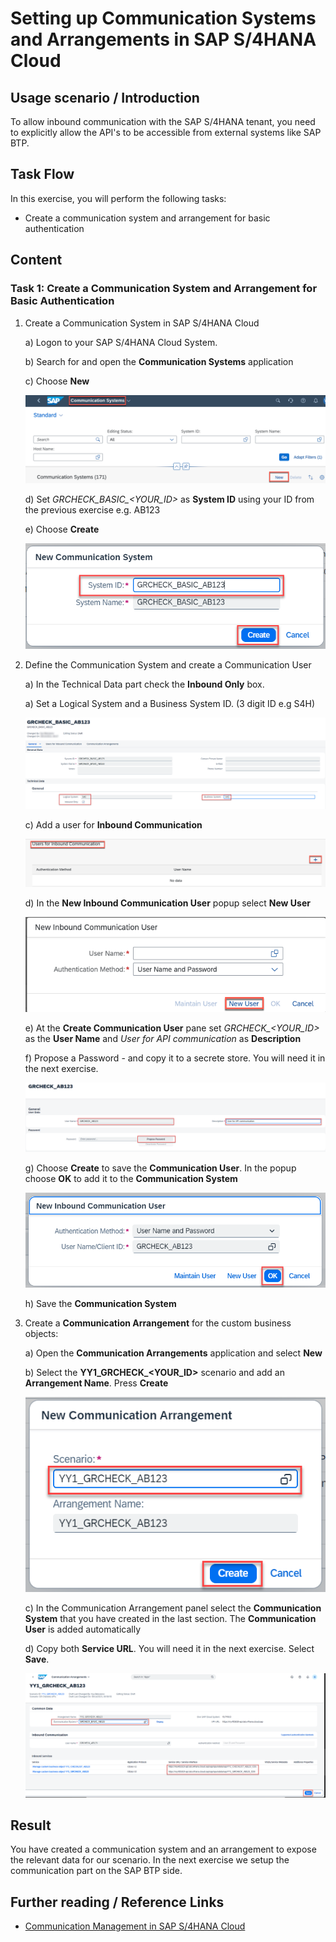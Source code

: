 # Setting up Communication Systems and Arrangements in SAP S/4HANA Cloud

## Usage scenario / Introduction 
To allow inbound communication with the SAP S/4HANA tenant, you need to explicitly allow the API's to be accessible from external systems like SAP BTP.



## Task Flow  
In this exercise, you will perform the following tasks:

* Create a communication system and arrangement for basic authentication



## Content

### Task 1: Create a Communication System and Arrangement for Basic Authentication


1.  Create a Communication System in SAP S/4HANA Cloud
    
    a) Logon to your SAP S/4HANA Cloud System.
    
    b) Search for and open the **Communication Systems** application
   
    c) Choose **New**

     ![Communication System](./img/s4c_communication_system.png)

    d) Set *GRCHECK_BASIC_\<YOUR_ID\>* as **System ID** using your ID from the previous exercise e.g. AB123

    e) Choose **Create**
    
      ![Communication System](./img/s4c_communication_system5.png)

2. Define the Communication System and create a Communication User
    
    a) In the Technical Data part check the **Inbound Only** box.

    a) Set a Logical System and a Business System ID. (3 digit ID e.g S4H)

      ![Communication System](./img/s4c_communication_system_basic.png)
 
    c) Add a user for **Inbound Communication**  
     
     ![Communication System](./img/s4c_communication_system_basic3.png)

    d) In the **New Inbound Communication User** popup select **New User**     

     ![Communication System](./img/s4c_communication_user.png)
   
    e) At the **Create Communication User** pane set *GRCHECK_\<YOUR_ID\>* as the **User Name** and *User for API communication* as **Description**

    f) Propose a Password - and copy it to a secrete store. You will need it in the next exercise.

      ![Communication System](./img/s4c_communication_system_basic2.png)
   
   g) Choose **Create** to save the **Communication User**. In the popup choose **OK** to add it to the **Communication System**

      ![Communication System](./img/s4c_communication_user2.png)

   h) Save the **Communication System**

3. Create a **Communication Arrangement** for the custom business objects:
      
   a) Open the **Communication Arrangements** application and select **New**

   b) Select the **YY1_GRCHECK_\<YOUR_ID\>** scenario and add an **Arrangement Name**. Press **Create**
   
      ![Communication Arrangement](./img/s4c_comm_arrangement_grcheck.png)     
   
   c) In the Communication Arrangement panel select the **Communication System** that you have created in the last section. The **Communication User** is added automatically

   d) Copy both **Service URL**. You will need it in the next exercise. Select **Save**.

      ![Communication Arrangement](./img/s4c_comm_arrangement_setup.png)

 
## Result

You have created a communication system and an arrangement to expose the relevant data for our scenario. In the next exercise we setup the communication part on the SAP BTP side. 

## Further reading / Reference Links

- [Communication Management in SAP S/4HANA Cloud ](https://help.sap.com/docs/SAP_S4HANA_CLOUD/0f69f8fb28ac4bf48d2b57b9637e81fa/2e84a10c430645a88bdbfaaa23ac9ff7.html?locale=en-US&q=communication%20system)
